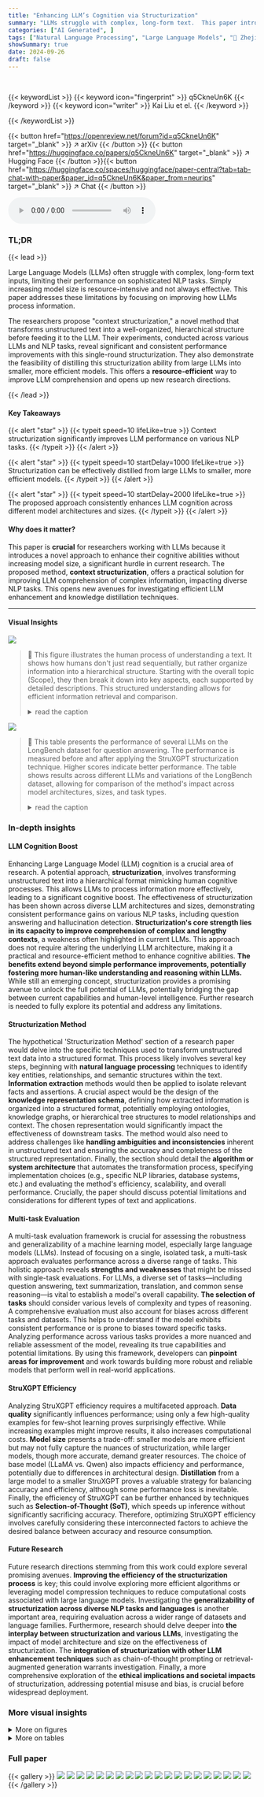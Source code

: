 ```yaml
---
title: "Enhancing LLM’s Cognition via Structurization"
summary: "LLMs struggle with complex, long-form text.  This paper introduces 'context structurization,' transforming unstructured text into a structured format to enhance LLM comprehension.  Experiments across ..."
categories: ["AI Generated", ]
tags: ["Natural Language Processing", "Large Language Models", "🏢 Zhejiang University",]
showSummary: true
date: 2024-09-26
draft: false
---
```


<br>

{{< keywordList >}}
{{< keyword icon="fingerprint" >}} q5CkneUn6K {{< /keyword >}}
{{< keyword icon="writer" >}} Kai Liu et el. {{< /keyword >}}
 
{{< /keywordList >}}

{{< button href="https://openreview.net/forum?id=q5CkneUn6K" target="_blank" >}}
↗ arXiv
{{< /button >}}
{{< button href="https://huggingface.co/papers/q5CkneUn6K" target="_blank" >}}
↗ Hugging Face
{{< /button >}}{{< button href="https://huggingface.co/spaces/huggingface/paper-central?tab=tab-chat-with-paper&paper_id=q5CkneUn6K&paper_from=neurips" target="_blank" >}}
↗ Chat
{{< /button >}}




<audio controls>
    <source src="https://ai-paper-reviewer.com/q5CkneUn6K/podcast.wav" type="audio/wav">
    Your browser does not support the audio element.
</audio>


### TL;DR


{{< lead >}}

Large Language Models (LLMs) often struggle with complex, long-form text inputs, limiting their performance on sophisticated NLP tasks.  Simply increasing model size is resource-intensive and not always effective. This paper addresses these limitations by focusing on improving how LLMs process information.



The researchers propose "context structurization," a novel method that transforms unstructured text into a well-organized, hierarchical structure before feeding it to the LLM.  Their experiments, conducted across various LLMs and NLP tasks, reveal significant and consistent performance improvements with this single-round structurization.  They also demonstrate the feasibility of distilling this structurization ability from large LLMs into smaller, more efficient models.  This offers a **resource-efficient** way to improve LLM comprehension and opens up new research directions.

{{< /lead >}}


#### Key Takeaways

{{< alert "star" >}}
{{< typeit speed=10 lifeLike=true >}} Context structurization significantly improves LLM performance on various NLP tasks. {{< /typeit >}}
{{< /alert >}}

{{< alert "star" >}}
{{< typeit speed=10 startDelay=1000 lifeLike=true >}} Structurization can be effectively distilled from large LLMs to smaller, more efficient models. {{< /typeit >}}
{{< /alert >}}

{{< alert "star" >}}
{{< typeit speed=10 startDelay=2000 lifeLike=true >}} The proposed approach consistently enhances LLM cognition across different model architectures and sizes. {{< /typeit >}}
{{< /alert >}}

#### Why does it matter?
This paper is **crucial** for researchers working with LLMs because it introduces a novel approach to enhance their cognitive abilities without increasing model size, a significant hurdle in current research.  The proposed method, **context structurization**, offers a practical solution for improving LLM comprehension of complex information, impacting diverse NLP tasks.  This opens new avenues for investigating efficient LLM enhancement and knowledge distillation techniques.

------
#### Visual Insights



![](https://ai-paper-reviewer.com/q5CkneUn6K/figures_1_1.jpg)

> 🔼 This figure illustrates the human process of understanding a text.  It shows how humans don't just read sequentially, but rather organize information into a hierarchical structure. Starting with the overall topic (Scope), they then break it down into key aspects, each supported by detailed descriptions. This structured understanding allows for efficient information retrieval and comparison.
> <details>
> <summary>read the caption</summary>
> Figure 1: Structured cognition on sequential contexts. Humans may easily identify a given passage's topic/scope, break down the text sentences into several aspect points with detailed descriptions, and form a tree-like knowledge structure.
> </details>





![](https://ai-paper-reviewer.com/q5CkneUn6K/tables_5_1.jpg)

> 🔼 This table presents the performance of several LLMs on the LongBench dataset for question answering.  The performance is measured before and after applying the StruXGPT structurization technique.  Higher scores indicate better performance.  The table shows results across different LLMs and variations of the LongBench dataset, allowing for comparison of the method's impact across model architectures, sizes, and task types.
> <details>
> <summary>read the caption</summary>
> Table 1: Performance on LongBench datasets. The prefix Struct- indicates the data fed into LLMs is structurized by our StruXGPT-7B, while the evaluated LLMs themselves are unchanged. The results are acquired by LongBench's official protocol. Higher is better.
> </details>





### In-depth insights


#### LLM Cognition Boost
Enhancing Large Language Model (LLM) cognition is a crucial area of research.  A potential approach, **structurization**, involves transforming unstructured text into a hierarchical format mimicking human cognitive processes. This allows LLMs to process information more effectively, leading to a significant cognitive boost. The effectiveness of structurization has been shown across diverse LLM architectures and sizes, demonstrating consistent performance gains on various NLP tasks, including question answering and hallucination detection.  **Structurization's core strength lies in its capacity to improve comprehension of complex and lengthy contexts**, a weakness often highlighted in current LLMs.  This approach does not require altering the underlying LLM architecture, making it a practical and resource-efficient method to enhance cognitive abilities.  **The benefits extend beyond simple performance improvements, potentially fostering more human-like understanding and reasoning within LLMs.** While still an emerging concept, structurization provides a promising avenue to unlock the full potential of LLMs, potentially bridging the gap between current capabilities and human-level intelligence. Further research is needed to fully explore its potential and address any limitations.

#### Structurization Method
The hypothetical 'Structurization Method' section of a research paper would delve into the specific techniques used to transform unstructured text data into a structured format.  This process likely involves several key steps, beginning with **natural language processing** techniques to identify key entities, relationships, and semantic structures within the text.  **Information extraction** methods would then be applied to isolate relevant facts and assertions. A crucial aspect would be the design of the **knowledge representation schema**, defining how extracted information is organized into a structured format, potentially employing ontologies, knowledge graphs, or hierarchical tree structures to model relationships and context.  The chosen representation would significantly impact the effectiveness of downstream tasks.  The method would also need to address challenges like **handling ambiguities and inconsistencies** inherent in unstructured text and ensuring the accuracy and completeness of the structured representation. Finally, the section should detail the **algorithm or system architecture** that automates the transformation process, specifying implementation choices (e.g., specific NLP libraries, database systems, etc.) and evaluating the method's efficiency, scalability, and overall performance.  Crucially, the paper should discuss potential limitations and considerations for different types of text and applications.

#### Multi-task Evaluation
A multi-task evaluation framework is crucial for assessing the robustness and generalizability of a machine learning model, especially large language models (LLMs).  Instead of focusing on a single, isolated task, a multi-task approach evaluates performance across a diverse range of tasks.  This holistic approach reveals **strengths and weaknesses** that might be missed with single-task evaluations. For LLMs, a diverse set of tasks—including question answering, text summarization, translation, and common sense reasoning—is vital to establish a model's overall capability. **The selection of tasks** should consider various levels of complexity and types of reasoning. A comprehensive evaluation must also account for biases across different tasks and datasets. This helps to understand if the model exhibits consistent performance or is prone to biases toward specific tasks.  Analyzing performance across various tasks provides a more nuanced and reliable assessment of the model, revealing its true capabilities and potential limitations. By using this framework, developers can **pinpoint areas for improvement** and work towards building more robust and reliable models that perform well in real-world applications.

#### StruXGPT Efficiency
Analyzing StruXGPT efficiency requires a multifaceted approach.  **Data quality** significantly influences performance; using only a few high-quality examples for few-shot learning proves surprisingly effective.  While increasing examples might improve results, it also increases computational costs.  **Model size** presents a trade-off: smaller models are more efficient but may not fully capture the nuances of structurization, while larger models, though more accurate, demand greater resources.  The choice of base model (LLaMA vs. Qwen) also impacts efficiency and performance, potentially due to differences in architectural design.  **Distillation** from a large model to a smaller StruXGPT proves a valuable strategy for balancing accuracy and efficiency, although some performance loss is inevitable.  Finally, the efficiency of StruXGPT can be further enhanced by techniques such as **Selection-of-Thought (SoT)**, which speeds up inference without significantly sacrificing accuracy.  Therefore, optimizing StruXGPT efficiency involves carefully considering these interconnected factors to achieve the desired balance between accuracy and resource consumption.

#### Future Research
Future research directions stemming from this work could explore several promising avenues.  **Improving the efficiency of the structurization process** is key; this could involve exploring more efficient algorithms or leveraging model compression techniques to reduce computational costs associated with large language models.  Investigating the **generalizability of structurization across diverse NLP tasks and languages** is another important area, requiring evaluation across a wider range of datasets and language families.  Furthermore, research should delve deeper into **the interplay between structurization and various LLMs**, investigating the impact of model architecture and size on the effectiveness of structurization. The **integration of structurization with other LLM enhancement techniques** such as chain-of-thought prompting or retrieval-augmented generation warrants investigation. Finally, a more comprehensive exploration of the **ethical implications and societal impacts** of structurization, addressing potential misuse and bias, is crucial before widespread deployment.


### More visual insights

<details>
<summary>More on figures
</summary>


![](https://ai-paper-reviewer.com/q5CkneUn6K/figures_2_1.jpg)

> 🔼 This figure illustrates the core idea of the paper: context structurization.  It shows how Large Language Models (LLMs) struggle to answer questions accurately when presented with long and complex (vanilla) contexts.  The proposed solution is to pre-process the context using the StruXGPT model, organizing it into a structured format (structurized context) that highlights the main points and aspects. This allows the LLMs to better understand the context and provide more accurate responses. The diagram visually represents the improvement in the LLM's ability to generate accurate answers using the structurized version of the context.
> <details>
> <summary>read the caption</summary>
> Figure 2: Framework overview. When instructed to generate responses based on vanilla long-form and sophisticated contexts, LLMs often lose their focus and give unreliable answers due to their limited cognition capability. In contrast, we structurize the vanilla context by using our StruXGPT to identify its main scope and aspect points, facilitating the original LLMs to comprehend the context and generate accurate responses.
> </details>



![](https://ai-paper-reviewer.com/q5CkneUn6K/figures_3_1.jpg)

> 🔼 This figure illustrates the human cognitive process of understanding sequential contexts.  It shows how humans naturally organize information hierarchically, starting with identifying the main topic or scope. Then, they break down the text into key aspects and further elaborate on each aspect with detailed descriptions.  This creates a structured representation of the information, which is more easily processed and remembered than a linear sequence of sentences.  This figure motivates the paper's core concept of context structurization, which aims to replicate this human cognitive process in LLMs.
> <details>
> <summary>read the caption</summary>
> Figure 1: Structured cognition on sequential contexts. Humans may easily identify a given passage's topic/scope, break down the text sentences into several aspect points with detailed descriptions, and form a tree-like knowledge structure.
> </details>



![](https://ai-paper-reviewer.com/q5CkneUn6K/figures_4_1.jpg)

> 🔼 This figure demonstrates two different methods of transforming structured data back into natural language for LLMs to process. The left side shows general templates to maintain the structured knowledge hierarchy using specific linguistic markers.  The right side provides examples of these templates applied to reading comprehension and hallucination detection tasks. This transformation helps LLMs better understand the information in long-form text by presenting it in a clear and structured format.
> <details>
> <summary>read the caption</summary>
> Figure 4: Left: templates to transform structurization results into natural languages, with special linguistic markers to preserve and highlight the extracted knowledge structure. Right: transformed context examples with clear information structure for long-form reading comprehension (upper) and hallucination detection (lower) tasks.
> </details>



![](https://ai-paper-reviewer.com/q5CkneUn6K/figures_5_1.jpg)

> 🔼 This figure illustrates the core idea of the paper: context structurization.  It shows how LLMs, when given unstructured long-form text, struggle to generate accurate responses because of their limited ability to grasp complex, multifaceted information.  The framework proposes using StruXGPT to transform the unstructured context into a structured representation (highlighting scope and aspects). This structured input helps LLMs to focus, understand the context, and consequently generate more accurate and reliable answers.
> <details>
> <summary>read the caption</summary>
> Figure 2: Framework overview. When instructed to generate responses based on vanilla long-form and sophisticated contexts, LLMs often lose their focus and give unreliable answers due to their limited cognition capability. In contrast, we structurize the vanilla context by using our StruXGPT to identify its main scope and aspect points, facilitating the original LLMs to comprehend the context and generate accurate responses.
> </details>



![](https://ai-paper-reviewer.com/q5CkneUn6K/figures_15_1.jpg)

> 🔼 This figure illustrates the concept of structured cognition in humans when processing sequential contexts.  It shows how humans don't just read text linearly but instead identify the main topic (scope), break it down into key aspects, and then elaborate on each aspect with detailed descriptions.  This creates a hierarchical understanding of the text, similar to a tree structure. This is in contrast to how LLMs typically process text sequentially, which the paper argues limits their understanding of complex information.
> <details>
> <summary>read the caption</summary>
> Figure 1: Structured cognition on sequential contexts. Humans may easily identify a given passage's topic/scope, break down the text sentences into several aspect points with detailed descriptions, and form a tree-like knowledge structure.
> </details>



![](https://ai-paper-reviewer.com/q5CkneUn6K/figures_16_1.jpg)

> 🔼 This figure illustrates the core concept of the paper, which is to enhance LLMs' ability to understand complex text by first structuring it using StruXGPT. The left side shows the process of transforming a vanilla context into a structured format, and the right side shows the subsequent processing by the LLM, which results in accurate responses compared to processing the vanilla text.
> <details>
> <summary>read the caption</summary>
> Figure 2: Framework overview. When instructed to generate responses based on vanilla long-form and sophisticated contexts, LLMs often lose their focus and give unreliable answers due to their limited cognition capability. In contrast, we structurize the vanilla context by using our StruXGPT to identify its main scope and aspect points, facilitating the original LLMs to comprehend the context and generate accurate responses.
> </details>



</details>




<details>
<summary>More on tables
</summary>


![](https://ai-paper-reviewer.com/q5CkneUn6K/tables_6_1.jpg)
> 🔼 This table presents the results of evaluating hallucination on the AttrScore dataset.  Several large language models (LLMs), both with and without the proposed structurization method, were used as evaluators. The table shows the performance of each model in terms of precision for three types of hallucinations: Attributable (Attr.), Contradictory (Contra.), and Extrapolatory (Extra.).  The average performance across all three hallucination types is also shown. The results demonstrate the effectiveness of the structurization technique in improving the accuracy of hallucination detection by LLMs.
> <details>
> <summary>read the caption</summary>
> Table 2: Hallucination Evaluation on AttrScore.
> </details>

![](https://ai-paper-reviewer.com/q5CkneUn6K/tables_7_1.jpg)
> 🔼 This table presents the performance of three different retrievers (BERT, SimLM, and coCondenser) on five subsets of the BEIR benchmark (NFCorpus, FiQA, ArguAna, SciDocs, and SciFact).  The retrievers were initially trained on the MS MARCO corpus and then directly evaluated on the BEIR benchmark without any fine-tuning.  The table shows the nDCG@10 scores for each retriever on each subset, with an average score across all subsets also provided.  The rows labeled '+StruXGPT (ours)' show the performance improvement obtained when the passages in the BEIR datasets were structurized using the proposed StruXGPT model before being input to the retrievers.
> <details>
> <summary>read the caption</summary>
> Table 3: Performance on BEIR subsets. Retrievers are trained with MS MARCO corpus and directly evaluated on BEIR without fine-tuning.
> </details>

![](https://ai-paper-reviewer.com/q5CkneUn6K/tables_7_2.jpg)
> 🔼 This table compares several approaches to structurization, evaluating their performance across different metrics.  The approaches include using a few-shot commercial LLM (Qwen-max), few-shot smaller LLMs (Qwen-7B and LLaMA2-7B), and fine-tuned smaller LLMs (StruXGPT-7B-Q and StruXGPT-7B-L). The metrics used for evaluation include recall, precision, completeness, factuality, and anti-hallucination.  The table also shows the improvement in downstream applications (AppEval) and the semantic similarity (SemEval) score for each approach. The results show that the fine-tuned StruXGPT models perform better than the few-shot models.
> <details>
> <summary>read the caption</summary>
> Table 4: Comprehensive comparison on structurization approaches.
> </details>

![](https://ai-paper-reviewer.com/q5CkneUn6K/tables_9_1.jpg)
> 🔼 This table presents the results of ablation studies on the number of few-shot examples used for training the StruXGPT model.  It shows the impact of using 1, 2, or 3 examples on the model's performance, as measured by AppEval, BERTScore, and FormatError.  AppEval measures the improvement in question answering on the Qasper subset of the LongBench benchmark. BERTScore measures the semantic similarity between the original and the structurized texts. FormatError measures the percentage of incorrectly formatted structurization results.
> <details>
> <summary>read the caption</summary>
> Table 5: Number of few-shot examples.
> </details>

![](https://ai-paper-reviewer.com/q5CkneUn6K/tables_9_2.jpg)
> 🔼 This table presents the results of experiments conducted to investigate the relationship between model capacity and structurization quality using different sizes of Qwen models (1.8B, 7B, and 14B parameters).  The results are evaluated using AppEval, BERTScore, and FormatError metrics.  It shows the trade-off between model size (and thus training/inference efficiency) and structurization quality.
> <details>
> <summary>read the caption</summary>
> Table 6: Parameter capacity of StruXGPT.
> </details>

![](https://ai-paper-reviewer.com/q5CkneUn6K/tables_9_3.jpg)
> 🔼 This table shows the ablation study on training data filtering. The first row shows the result of using vanilla training data, while the second row shows the result after filtering out 5% of low-quality training data.  The 'AppEval' column shows the improvement in downstream question-answering performance on the Qasper subset of the LongBench benchmark. The 'BERTScore' column indicates the semantic similarity between the original and structurized texts. The table demonstrates that filtering out low-quality data slightly reduces the performance but has little effect on the overall enhancement.
> <details>
> <summary>read the caption</summary>
> Table 7: Training data filtering.
> </details>

![](https://ai-paper-reviewer.com/q5CkneUn6K/tables_9_4.jpg)
> 🔼 This table presents the results of filtering inference results based on the quality of structurization.  The 'vanilla' row shows the overall enhancement and declined ratio before filtering, while the 'filtered' row shows the results after removing low-quality structurization results. Filtering improved the overall enhancement slightly while reducing the declined ratio.
> <details>
> <summary>read the caption</summary>
> Table 8: Inference results filtering.
> </details>

![](https://ai-paper-reviewer.com/q5CkneUn6K/tables_14_1.jpg)
> 🔼 This table presents the results of ablation studies conducted to investigate the impact of training sample size on the performance of StruXGPT.  The experiment varied the number of training samples (2K, 5K, 10K, 15K, 22K) and measured the resulting enhancement in question-answering performance on the LongBench's Qasper subset using the LLaMA2-7B-Chat model.  The results show an initial decrease in performance with smaller sample sizes, followed by a steady increase as the sample size grows, indicating that an adequate amount of training data is crucial for effective structurization.
> <details>
> <summary>read the caption</summary>
> Table A1: Ablation on training samples.
> </details>

![](https://ai-paper-reviewer.com/q5CkneUn6K/tables_15_1.jpg)
> 🔼 This table presents the performance of various LLMs on the LongBench dataset.  It compares the performance of LLMs using vanilla contexts against LLMs using contexts that have been processed using the StruXGPT-7B model for structurization. The results are broken down by task type within the LongBench benchmark (SingleDoc QA, MultiDoc QA, and Synthetic Tasks), and an average performance across all tasks is also provided.  Higher scores indicate better performance.
> <details>
> <summary>read the caption</summary>
> Table 1: Performance on LongBench datasets. The prefix Struct- indicates the data fed into LLMs is structurized by our StruXGPT-7B, while the evaluated LLMs themselves are unchanged. The results are acquired by LongBench's official protocol. Higher is better.
> </details>

![](https://ai-paper-reviewer.com/q5CkneUn6K/tables_17_1.jpg)
> 🔼 This table presents the performance of different LLMs on the LongBench dataset for various question answering tasks.  It compares the performance of LLMs when given the original text versus when given text that has been preprocessed using the StruXGPT-7B model.  Higher scores indicate better performance.  The table shows improvements across several LLMs and tasks after structurization.
> <details>
> <summary>read the caption</summary>
> Table 1: Performance on LongBench datasets. The prefix Struct- indicates the data fed into LLMs is structurized by our StruXGPT-7B, while the evaluated LLMs themselves are unchanged. The results are acquired by LongBench's official protocol. Higher is better.
> </details>

![](https://ai-paper-reviewer.com/q5CkneUn6K/tables_18_1.jpg)
> 🔼 This table presents the results of hallucination evaluation on the AttrScore dataset.  It compares the performance of several large language models (LLMs) in identifying whether a statement is Attributable (Attr.), Contradictory (Contra.), or Extrapolatory (Extra.) based on a reference passage.  The models evaluated include GPT-4, GPT-3.5-Turbo, Alpaca-13B, Alpaca-7B, and LLaMA2-7B. The ' +Ours' row shows the results when the context structurization approach is used with each model to enhance performance.
> <details>
> <summary>read the caption</summary>
> Table 2: Hallucination Evaluation on AttrScore.
> </details>

![](https://ai-paper-reviewer.com/q5CkneUn6K/tables_18_2.jpg)
> 🔼 This table presents the results of hallucination evaluation on the AttrScore dataset.  It compares the performance of several LLMs (GPT-4, GPT-3.5-Turbo, Alpaca-13B, Alpaca-7B, LLaMA2-7B, LLaMA2-70B, and GPT-3.5-1106) with and without the application of the proposed structurization method.  The metrics used are the percentage accuracy of correctly identifying attributable, contradictory, and extrapolatory statements. The table shows that structurization consistently improves the performance of the evaluated LLMs.
> <details>
> <summary>read the caption</summary>
> Table 2: Hallucination Evaluation on AttrScore.
> </details>

![](https://ai-paper-reviewer.com/q5CkneUn6K/tables_18_3.jpg)
> 🔼 This table presents the results of hallucination evaluation on the AttrScore dataset.  It compares the performance of different language models (GPT-4, GPT-3.5-Turbo, Alpaca-13B, Alpaca-7B, LLaMA2-7B, LLaMA2-70B, GPT-3.5-1106, and GPT-3.5-1106 + CoT) in identifying attributable, contradictory, and extrapolatory claims. The '+StruXGPT (ours)' rows show the performance improvement achieved by incorporating the authors' proposed structurization technique.  Higher scores indicate better performance.
> <details>
> <summary>read the caption</summary>
> Table 2: Hallucination Evaluation on AttrScore.
> </details>

![](https://ai-paper-reviewer.com/q5CkneUn6K/tables_18_4.jpg)
> 🔼 This table presents the performance of various LLMs on the LongBench dataset for three question-answering tasks.  The results show the performance improvements achieved by using the StruXGPT-7B model to structurize the input context before feeding it to the LLMs.  The 'Struct-' prefix indicates that the input data has been processed by the Structurization model.  The table demonstrates that consistent improvements were observed across different LLMs and task types after structurization.  Higher scores indicate better performance.
> <details>
> <summary>read the caption</summary>
> Table 1: Performance on LongBench datasets. The prefix Struct- indicates the data fed into LLMs is structurized by our StruXGPT-7B, while the evaluated LLMs themselves are unchanged. The results are acquired by LongBench's official protocol. Higher is better.
> </details>

![](https://ai-paper-reviewer.com/q5CkneUn6K/tables_18_5.jpg)
> 🔼 This table presents the performance of different retrieval models on the BEIR benchmark.  The models were initially trained on the MS MARCO corpus and then directly evaluated on BEIR without any further fine-tuning. The table shows the nDCG@10 scores for each retriever on five different subsets of the BEIR benchmark (NFCorpus, FiQA, ArguAna, SciDocs, and SciFact), as well as the average score across all five subsets. The ' +StruXGPT (ours)' rows show the performance of the same retrievers when using the text that is structurized by StruXGPT.
> <details>
> <summary>read the caption</summary>
> Table 3: Performance on BEIR subsets. Retrievers are trained with MS MARCO corpus and directly evaluated on BEIR without fine-tuning.
> </details>

![](https://ai-paper-reviewer.com/q5CkneUn6K/tables_19_1.jpg)
> 🔼 This table presents the performance of several LLMs on the LongBench dataset, both with and without the application of structurization using the StruXGPT-7B model.  It shows the average scores across various subtasks within LongBench (SingleDoc QA, MultiDoc QA, and Synthetic Tasks) for different LLMs, allowing for a comparison of performance gains achieved through structurization.
> <details>
> <summary>read the caption</summary>
> Table 1: Performance on LongBench datasets. The prefix Struct- indicates the data fed into LLMs is structurized by our StruXGPT-7B, while the evaluated LLMs themselves are unchanged. The results are acquired by LongBench's official protocol. Higher is better.
> </details>

![](https://ai-paper-reviewer.com/q5CkneUn6K/tables_19_2.jpg)
> 🔼 This table presents the performance of different LLMs on the LongBench dataset.  It compares the performance of several LLMs on various question answering tasks, both with and without the context structurization technique. The 'Struct-' prefix indicates that the input data was processed by the StruXGPT-7B model before being fed to the LLMs.  The table shows the average performance across multiple subsets of the LongBench dataset, providing a comprehensive view of the structurization method's effectiveness across different model architectures and scales.
> <details>
> <summary>read the caption</summary>
> Table 1: Performance on LongBench datasets. The prefix Struct- indicates the data fed into LLMs is structurized by our StruXGPT-7B, while the evaluated LLMs themselves are unchanged. The results are acquired by LongBench's official protocol. Higher is better.
> </details>

![](https://ai-paper-reviewer.com/q5CkneUn6K/tables_20_1.jpg)
> 🔼 This table presents the performance of LLaMA2-7B-Chat with and without structurization on two general benchmarks: MMLU and BBH.  It shows that structurization slightly improves performance on BBH but has a negligible impact on MMLU, highlighting that structurization primarily benefits tasks with long-form or logically complex contexts, while MMLU relies more on the model's inherent knowledge without context.
> <details>
> <summary>read the caption</summary>
> Table A10: Evaluation on general benchmarks.
> </details>

</details>




### Full paper

{{< gallery >}}
<img src="https://ai-paper-reviewer.com/q5CkneUn6K/1.png" class="grid-w50 md:grid-w33 xl:grid-w25" />
<img src="https://ai-paper-reviewer.com/q5CkneUn6K/2.png" class="grid-w50 md:grid-w33 xl:grid-w25" />
<img src="https://ai-paper-reviewer.com/q5CkneUn6K/3.png" class="grid-w50 md:grid-w33 xl:grid-w25" />
<img src="https://ai-paper-reviewer.com/q5CkneUn6K/4.png" class="grid-w50 md:grid-w33 xl:grid-w25" />
<img src="https://ai-paper-reviewer.com/q5CkneUn6K/5.png" class="grid-w50 md:grid-w33 xl:grid-w25" />
<img src="https://ai-paper-reviewer.com/q5CkneUn6K/6.png" class="grid-w50 md:grid-w33 xl:grid-w25" />
<img src="https://ai-paper-reviewer.com/q5CkneUn6K/7.png" class="grid-w50 md:grid-w33 xl:grid-w25" />
<img src="https://ai-paper-reviewer.com/q5CkneUn6K/8.png" class="grid-w50 md:grid-w33 xl:grid-w25" />
<img src="https://ai-paper-reviewer.com/q5CkneUn6K/9.png" class="grid-w50 md:grid-w33 xl:grid-w25" />
<img src="https://ai-paper-reviewer.com/q5CkneUn6K/10.png" class="grid-w50 md:grid-w33 xl:grid-w25" />
<img src="https://ai-paper-reviewer.com/q5CkneUn6K/11.png" class="grid-w50 md:grid-w33 xl:grid-w25" />
<img src="https://ai-paper-reviewer.com/q5CkneUn6K/12.png" class="grid-w50 md:grid-w33 xl:grid-w25" />
<img src="https://ai-paper-reviewer.com/q5CkneUn6K/13.png" class="grid-w50 md:grid-w33 xl:grid-w25" />
<img src="https://ai-paper-reviewer.com/q5CkneUn6K/14.png" class="grid-w50 md:grid-w33 xl:grid-w25" />
<img src="https://ai-paper-reviewer.com/q5CkneUn6K/15.png" class="grid-w50 md:grid-w33 xl:grid-w25" />
<img src="https://ai-paper-reviewer.com/q5CkneUn6K/16.png" class="grid-w50 md:grid-w33 xl:grid-w25" />
<img src="https://ai-paper-reviewer.com/q5CkneUn6K/17.png" class="grid-w50 md:grid-w33 xl:grid-w25" />
<img src="https://ai-paper-reviewer.com/q5CkneUn6K/18.png" class="grid-w50 md:grid-w33 xl:grid-w25" />
<img src="https://ai-paper-reviewer.com/q5CkneUn6K/19.png" class="grid-w50 md:grid-w33 xl:grid-w25" />
<img src="https://ai-paper-reviewer.com/q5CkneUn6K/20.png" class="grid-w50 md:grid-w33 xl:grid-w25" />
{{< /gallery >}}